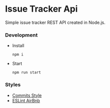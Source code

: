 # Issue Tracker Api
Simple issue tracker REST API created in Node.js.

### Development
* Install
    ```
    npm i
    ```

* Start
    ```
    npm run start
    ```

### Styles
* [Commits Style](https://gitmoji.carloscuesta.me/)
* [ESLint AirBnb](https://github.com/airbnb/javascript/tree/master/packages/eslint-config-airbnb)
